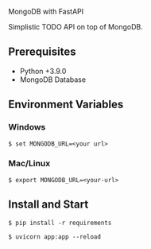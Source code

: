MongoDB with FastAPI

Simplistic TODO API on top of MongoDB.

## Prerequisites
- Python +3.9.0
- MongoDB Database

## Environment Variables

### Windows
    $ set MONGODB_URL=<your url>

### Mac/Linux
    $ export MONGODB_URL=<your-url>


## Install and Start

    $ pip install -r requirements

    $ uvicorn app:app --reload